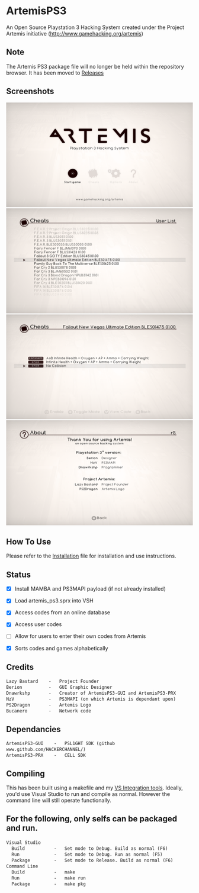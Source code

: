 # ArtemisPS3
An Open Source Playstation 3 Hacking System created under the Project Artemis initiative (http://www.gamehacking.org/artemis)


Note
-----------
The Artemis PS3 package file will no longer be held within the repository browser.
It has been moved to [Releases](https://github.com/Dnawrkshp/ArtemisPS3/releases/)

Screenshots
----------
![main](./docs/screenshots/main.png "Main Menu")
![games](./docs/screenshots/games.png "Games List")
![cheats](./docs/screenshots/cheats.png "Cheats List")
![about](./docs/screenshots/about.png "About")

How To Use
----------
Please refer to the [Installation](INSTALLATION.md) file for installation and use instructions.

Status
-------

- [X] Install MAMBA and PS3MAPI payload (if not already installed)
- [X] Load artemis_ps3.sprx into VSH
- [X] Access codes from an online database
- [X] Access user codes
- [ ] Allow for users to enter their own codes from Artemis
- [X] Sorts codes and games alphabetically


Credits
-------

    Lazy Bastard    -   Project Founder
    Berion          -   GUI Graphic Designer
    Dnawrkshp       -   Creator of ArtemisPS3-GUI and ArtemisPS3-PRX
    NzV             -   PS3MAPI (on which Artemis is dependant upon)
    PS2Dragon       -   Artemis Logo
    Bucanero        -   Network code
	

Dependancies
------------

    ArtemisPS3-GUI    -   PSL1GHT SDK (github www.github.com/HACKERCHANNEL/)
    ArtemisPS3-PRX    -   CELL SDK

Compiling
-------

This has been built using a makefile and my [VS Integration tools](https://github.com/Dnawrkshp/PS3-VS-Integration).
Ideally, you'd use Visual Studio to run and compile as normal. However the command line will still operate functionally.

For the following, only selfs can be packaged and run.
--
    Visual Studio
      Build           -   Set mode to Debug. Build as normal (F6)
      Run             -   Set mode to Debug. Run as normal (F5)
      Package         -   Set mode to Release. Build as normal (F6)
    Command Line
      Build           -   make
      Run             -   make run
      Package         -   make pkg
	  
  
